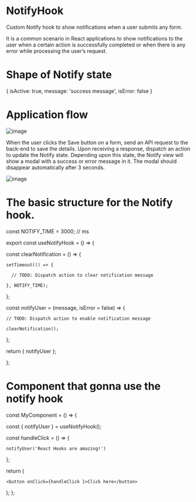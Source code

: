 # NotifyHook
Custom Notify hook to show notifications when a user submits any form.

It is a common scenario in React applications to show notifications to the user when a certain action is successfully completed or when there is any error while processing the user’s request.

# Shape of Notify state
{
  isActive: true,
  message: 'success message',
  isError: false
}

# Application flow
![image](https://github.com/user-attachments/assets/6dea9b92-d6af-41da-b88d-15df13e088c1)

When the user clicks the Save button on a form, send an API request to the back-end to save the details. Upon receiving a response, dispatch an action to update the Notify state. Depending upon this state, the Notify view will show a modal with a success or error message in it. The modal should disappear automatically after 3 seconds.

![image](https://github.com/user-attachments/assets/0570edd9-bd5e-4a9a-9545-349bd35efc18)

# The basic structure for the Notify hook.
const NOTIFY_TIME = 3000; // ms

export const useNotifyHook = () => {

  const clearNotification = () => {
  
    setTimeout(() => {
    
      // TODO: Dispatch action to clear notification message
      
    }, NOTIFY_TIME);
    
  };

  const notifyUser = (message, isError = false) => {
  
    // TODO: Dispatch action to enable notification message
    
    clearNotification();
    
  };

  return { notifyUser };
  
};

# Component that gonna use the notify hook
const MyComponent = () => {

  const { notifyUser } = useNotifyHook();
  
  const handleClick = () => {
  
    notifyUser('React Hooks are amazing!')
    
  };
  
  return (
  
    <button onClick={handleClick }>Click here</button>
    
  );
};
